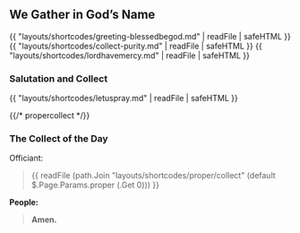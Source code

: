 ## We Gather in God’s Name
{{ "layouts/shortcodes/greeting-blessedbegod.md" | readFile | safeHTML }}
{{ "layouts/shortcodes/collect-purity.md" | readFile | safeHTML }}
{{ "layouts/shortcodes/lordhavemercy.md" | readFile | safeHTML }}

### Salutation and Collect
{{ "layouts/shortcodes/letuspray.md" | readFile | safeHTML }}

{{/* propercollect */}}
### The Collect of the Day
Officiant:
> {{ readFile (path.Join "layouts/shortcodes/proper/collect" (default $.Page.Params.proper (.Get 0))) }}

**People:**
> **Amen.**
